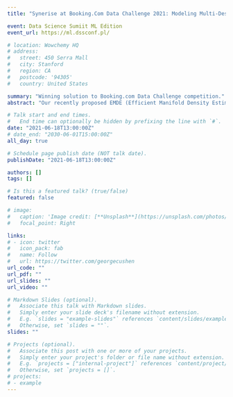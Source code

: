 ```yaml
---
title: "Synerise at Booking.Com Data Challenge 2021: Modeling Multi-Destination Trips with Sketch-Based Model."

event: Data Science Sumiit ML Edition
event_url: https://ml.dssconf.pl/

# location: Wowchemy HQ
# address:
#   street: 450 Serra Mall
#   city: Stanford
#   region: CA
#   postcode: '94305'
#   country: United States

summary: "Winning solution to Booking.com Data Challenge competition."
abstract: "Our recently proposed EMDE (Efficient Manifold Density Estimator) model achieves state of-the-art results in session-based recommendation. In this work we explore its application to Booking.com Data Challenge competition. The aim of the challenge is to make the best recommendation for the next destination of a user trip, based on dataset with millions of real anonymized accommodation reservations. We achieve 2nd place in this competition - just after NVIDIA team and beating Amazon & Baidu teams, among many others. First, we use Cleora - our graph embedding method - to represent cities as a directed graph and learn their vector representation. Next, we apply EMDE to predict the next user destination based on previously visited cities and some features associated with each trip."

# Talk start and end times.
#   End time can optionally be hidden by prefixing the line with `#`.
date: "2021-06-18T13:00:00Z"
# date_end: "2030-06-01T15:00:00Z"
all_day: true

# Schedule page publish date (NOT talk date).
publishDate: "2021-06-18T13:00:00Z"

authors: []
tags: []

# Is this a featured talk? (true/false)
featured: false

# image:
#   caption: 'Image credit: [**Unsplash**](https://unsplash.com/photos/bzdhc5b3Bxs)'
#   focal_point: Right

links:
# - icon: twitter
#   icon_pack: fab
#   name: Follow
#   url: https://twitter.com/georgecushen
url_code: ""
url_pdf: ""
url_slides: ""
url_video: ""

# Markdown Slides (optional).
#   Associate this talk with Markdown slides.
#   Simply enter your slide deck's filename without extension.
#   E.g. `slides = "example-slides"` references `content/slides/example-slides.md`.
#   Otherwise, set `slides = ""`.
slides: ""

# Projects (optional).
#   Associate this post with one or more of your projects.
#   Simply enter your project's folder or file name without extension.
#   E.g. `projects = ["internal-project"]` references `content/project/deep-learning/index.md`.
#   Otherwise, set `projects = []`.
# projects:
# - example
---
```

